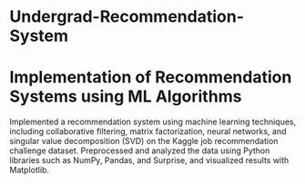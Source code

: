 # Undergrad-Recommendation-System

# Implementation of Recommendation Systems using ML Algorithms	 

Implemented a recommendation system using machine learning techniques, including collaborative filtering, matrix factorization, neural networks, and singular value decomposition (SVD) on the Kaggle job recommendation challenge dataset. Preprocessed and analyzed the data using Python libraries such as NumPy, Pandas, and Surprise, and visualized results with Matplotlib.
